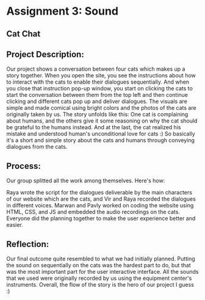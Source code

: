 # Assignment 3: Sound

## Cat Chat

## Project Description:

Our project shows a conversation between four cats which makes up a story together. When you open the site, you see the instructions about how to interact with the cats to enable their dialogues sequentially. And when you close that instruction pop-up window, you start on clicking the cats to start the conversation between them from the top left and then continue clicking and different cats pop up and deliver dialogues. The visuals are simple and made comical using bright colors and the photos of the cats are originally taken by us.
The story unfolds like this: One cat is complaining about humans, and the others give it some reasoning on why the cat should be grateful to the humans instead. And at the last, the cat realized his mistake and understood human's unconditional love for cats :) So basically it's a short and simple story about the cats and humans through conveying dialogues from the cats.

## Process:

Our group splitted all the work among themselves. Here's how:

Raya wrote the script for the dialogues deliverable by the main characters of our website which are the cats, and Vir and Raya recorded the dialogues in different voices. Marwan and Pavly worked on coding the website using HTML, CSS, and JS and embedded the audio recordings on the cats. Everyone did the planning together to make the user experience better and easier.

## Reflection:

Our final outcome quite resembled to what we had initially planned. Putting the sound on sequentially on the cats was the hardest part to do, but that was the most important part for the user interactive interface. All the sounds that we used were originally recorded by us using the equipment center's instruments. Overall, the flow of the story is the hero of our project I guess :)

